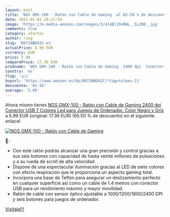 ```yaml
---
layout: post
title: 'NGS GMX-100 - Ratón con Cable de Gaming  al 65.50 % de descuento'
date: 2021-01-01 20:21:54
image: 'https://m.media-amazon.com/images/I/414Bl19uRWL._SL200_.jpg'
comments: true
category: ofertas
author: ring
slug: 'B072NBD42C-es'
actualPrice: 5.99 EUR
currency: EUR
price: 5.99
comparePrice: 17.36 EUR
prodname: 'NGS GMX-100 - Ratón con Cable de Gaming  2400 dpi  Conector USB   7 Colores Led para Juegos de Ordenador. Color Negro y Gris'
country: 'es'
flag: '🇪🇸'
buyurl: 'https://www.amazon.es/dp/B072NBD42C/?tag=tolees-21'
descuento: '65.50'
average: '5.99'
---
```


Ahora mismo tienes [NGS GMX-100 - Ratón con Cable de Gaming  2400 dpi  Conector USB   7 Colores Led para Juegos de Ordenador. Color Negro y Gris](https://www.amazon.es/dp/B072NBD42C/?tag=tolees-21) a 5.99 EUR (original: 17.36 EUR) (65.50 %  de descuento) en el siguiente enlace!

[![NGS GMX-100 - Ratón con Cable de Gaming ](https://m.media-amazon.com/images/I/414Bl19uRWL._SL200_.jpg)](https://www.amazon.es/dp/B072NBD42C/?tag=tolees-21)

🔎:

- Con este ratón podrás alcanzar una gran precisión y control gracias a sus seis botones con capacidad de hasta veinte millones de pulsaciones y a su rueda de scroll de alta velocidad.
- Dispone de una espectacular iluminación gracias al LED de siete colores con efecto respiración que le proporciona un aspecto gaming total.
- Incorpora una base de Teflón para asegurar un deslizamiento perfecto en cualquier superficie así como un cable de 1.4 metros con conector USB para un rendimiento máximo y mayor movilidad.
- Ratón de cable con sensor óptico ajustable a 1000/1200/1800/2400 DPI y seis botones para juegos de ordenador.

[Visítala!!!](https://www.amazon.es/dp/B072NBD42C/?tag=tolees-21)
